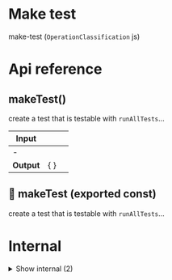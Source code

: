 # Make test

make-test (`OperationClassification` js)



# Api reference

## makeTest()

create a test that is testable with `runAllTests`...


| Input      |    |    |
| ---------- | -- | -- |
| - | | |
| **Output** | {  }   |    |



## 📄 makeTest (exported const)

create a test that is testable with `runAllTests`...

# Internal

<details><summary>Show internal (2)</summary>
    
  # isResultOfInterface()

TODO: need validate-json-schema. also this can be its own little package, as it can be used in many other places

not sure if this should be part of make-test at all, because we want operations to be able to operate independently without the os, right? so then it won't work because you don't always have indexes...


| Input      |    |    |
| ---------- | -- | -- |
| - | | |
| **Output** | {  }   |    |



## 📄 isResultOfInterface (exported const)

TODO: need validate-json-schema. also this can be its own little package, as it can be used in many other places

not sure if this should be part of make-test at all, because we want operations to be able to operate independently without the os, right? so then it won't work because you don't always have indexes...
  </details>

